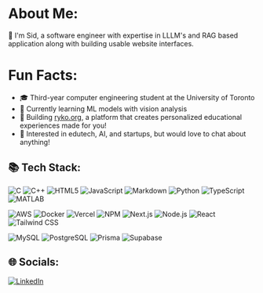# About Me:
👋 I'm Sid, a software engineer with expertise in LLLM's and RAG based application along with building usable website interfaces. 



# Fun Facts:
- 🎓 Third-year computer engineering student at the University of Toronto
- 🌱 Currently learning ML models with vision analysis
- 🎯 Building [ryko.org](https://ryko.org), a platform that creates personalized educational experiences made for you!
- 💬 Interested in edutech, AI, and startups, but would love to chat about anything!


## 📚 Tech Stack:
![C](https://img.shields.io/badge/C-00599C?style=flat&logo=c&logoColor=white)
![C++](https://img.shields.io/badge/C++-00599C?style=flat&logo=cplusplus&logoColor=white)
![HTML5](https://img.shields.io/badge/HTML5-E34F26?style=flat&logo=html5&logoColor=white)
![JavaScript](https://img.shields.io/badge/JavaScript-F7DF1E?style=flat&logo=javascript&logoColor=black)
![Markdown](https://img.shields.io/badge/Markdown-000000?style=flat&logo=markdown&logoColor=white)
![Python](https://img.shields.io/badge/Python-3776AB?style=flat&logo=python&logoColor=white)
![TypeScript](https://img.shields.io/badge/TypeScript-007ACC?style=flat&logo=typescript&logoColor=white)
![MATLAB](https://img.shields.io/badge/MATLAB-0076A8?style=flat&logo=mathworks&logoColor=white)

![AWS](https://img.shields.io/badge/AWS-232F3E?style=flat&logo=amazon-aws&logoColor=white)
![Docker](https://img.shields.io/badge/Docker-2496ED?style=flat&logo=docker&logoColor=white)
![Vercel](https://img.shields.io/badge/Vercel-000000?style=flat&logo=vercel&logoColor=white)
![NPM](https://img.shields.io/badge/NPM-CB3837?style=flat&logo=npm&logoColor=white)
![Next.js](https://img.shields.io/badge/Next.js-000000?style=flat&logo=nextdotjs&logoColor=white)
![Node.js](https://img.shields.io/badge/Node.js-339933?style=flat&logo=nodedotjs&logoColor=white)
![React](https://img.shields.io/badge/React-61DAFB?style=flat&logo=react&logoColor=black)
![Tailwind CSS](https://img.shields.io/badge/Tailwind_CSS-38B2AC?style=flat&logo=tailwind-css&logoColor=white)

![MySQL](https://img.shields.io/badge/MySQL-4479A1?style=flat&logo=mysql&logoColor=white)
![PostgreSQL](https://img.shields.io/badge/PostgreSQL-336791?style=flat&logo=postgresql&logoColor=white)
![Prisma](https://img.shields.io/badge/Prisma-2D3748?style=flat&logo=prisma&logoColor=white)
![Supabase](https://img.shields.io/badge/Supabase-3ECF8E?style=flat&logo=supabase&logoColor=white)

## 🌐 Socials:
[![LinkedIn](https://img.shields.io/badge/LinkedIn-0077B5?style=flat&logo=linkedin&logoColor=white)](https://www.linkedin.com/in/siddharth-gntrdy/)



<!--
**sidgntrdy/sidgntrdy** is a ✨ _special_ ✨ repository because its `README.md` (this file) appears on your GitHub profile.

Here are some ideas to get you started:

- 🔭 I’m currently working on ...
- 🌱 I’m currently learning ...
- 👯 I’m looking to collaborate on ...
- 🤔 I’m looking for help with ...
- 💬 Ask me about ...
- 📫 How to reach me: ...
- 😄 Pronouns: ...
- ⚡ Fun fact: ...
-->

